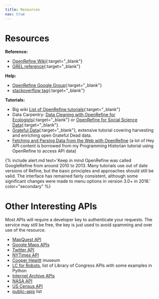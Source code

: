 ```yaml
---
title: Resources
nav: true
---
```


# Resources

**Reference:**

- [OpenRefine Wiki](https://github.com/OpenRefine/OpenRefine/wiki){:target="_blank"}
- [GREL reference](https://github.com/OpenRefine/OpenRefine/wiki/General-Refine-Expression-Language){:target="_blank"}

**Help:**

- [OpenRefine Google Group](http://groups.google.com/d/forum/openrefine){:target="_blank"}
- [stackoverflow tag](https://stackoverflow.com/questions/tagged/openrefine){:target="_blank"}

**Tutorials:** 

- Big wiki [List of OpenRefine tutorials](https://github.com/OpenRefine/OpenRefine/wiki/External-Resources){:target="_blank"}
- Data Carpentry: [Data Cleaning with OpenRefine for Ecologists](http://www.datacarpentry.org/OpenRefine-ecology-lesson/){:target="_blank"} or [OpenRefine for Social Science Data](https://datacarpentry.org/openrefine-socialsci/){:target="_blank"}.
- [Grateful Data](https://github.com/scottythered/gratefuldata/wiki){:target="_blank"}, extensive tutorial covering harvesting and enriching open Grateful Dead data.
- [Fetching and Parsing Data from the Web with OpenRefine](https://programminghistorian.org/en/lessons/fetch-and-parse-data-with-openrefine) (a lot of Hey API content is borrowed from my Programming Historian tutorial using OpenRefine to access API data)

{% include alert.md text='Keep in mind OpenRefine was called GoogleRefine from around 2010 to 2013.
Many tutorials use out of date versions of Refine, but the basic principles and approaches should still be valid.
The interface has remained fairly consistent, although some significant changes were made to menu options in version 3.0+ in 2018.' color="secondary" %}

# Other Interesting APIs

Most APIs will require a developer key to authenticate your requests. 
The service may still be free, the key is just used to avoid spamming and over use of the resource.

- [MapQuest API](https://developer.mapquest.com/)
- [Google Maps APIs](https://developers.google.com/maps/documentation/api-picker)
- [Twitter API](https://developer.twitter.com/en/docs)
- [NYTimes API](https://developer.nytimes.com/)
- [Cooper Hewitt](https://collection.cooperhewitt.org/api) museum
- [LC for Robots](https://labs.loc.gov/lc-for-robots/++), list of Library of Congress APIs with some examples in Python
- [Internet Archive APIs](https://blog.archive.org/developers/)
- [NASA API](https://api.nasa.gov/)
- [US Census API](https://www.census.gov/data/developers/data-sets.html)
- [public-apis](https://github.com/toddmotto/public-apis) list
